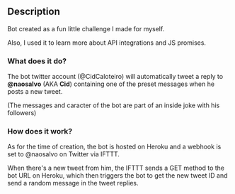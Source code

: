 ## Description

Bot created as a fun little challenge I made for myself.

Also, I used it to learn more about API integrations and JS promises.

### What does it do?

The bot twitter account (@CidCaloteiro) will automatically tweet a reply to **@naosalvo** (AKA **Cid**) containing one of the preset messages when he posts a new tweet.

(The messages and caracter of the bot are part of an inside joke with his followers)

### How does it work?

As for the time of creation, the bot is hosted on Heroku and a webhook is set to @naosalvo on Twitter via IFTTT.

When there's a new tweet from him, the IFTTT sends a GET method to the bot URL on Heroku, which then triggers the bot to get the new tweet ID and send a random message in the tweet replies.